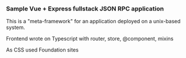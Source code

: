 
### Sample Vue + Express fullstack JSON RPC application

This is a "meta-framework" for an application deployed 
on a unix-based system.

Frontend wrote on Typescript with router, store, @component, mixins

As CSS used Foundation sites






